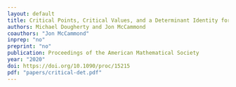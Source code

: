 ```yaml
---
layout: default
title: Critical Points, Critical Values, and a Determinant Identity for Complex Polynomials
authors: Michael Dougherty and Jon McCammond
coauthors: "Jon McCammond"
inprep: "no"
preprint: "no"
publication: Proceedings of the American Mathematical Society
year: "2020"
doi: https://doi.org/10.1090/proc/15215
pdf: "papers/critical-det.pdf"
---
```

